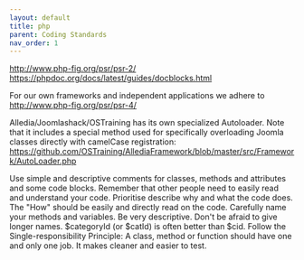 ```yaml
---
layout: default
title: php
parent: Coding Standards
nav_order: 1
---
```

http://www.php-fig.org/psr/psr-2/
https://phpdoc.org/docs/latest/guides/docblocks.html

For our own frameworks and independent applications we adhere to
http://www.php-fig.org/psr/psr-4/

Alledia/Joomlashack/OSTraining has its own specialized Autoloader. Note that it includes a special method used for specifically overloading Joomla classes directly with camelCase registration:
https://github.com/OSTraining/AllediaFramework/blob/master/src/Framework/AutoLoader.php


Use simple and descriptive comments for classes, methods and attributes and some code blocks. Remember that other people need to easily read and understand your code. Prioritise describe why and what the code does. The "How" should be easily and directly read on the code.
Carefully name your methods and variables. Be very descriptive. Don't be afraid to give longer names. $categoryId (or $catId) is often better than $cid. 
Follow the Single-responsibility Principle: A class, method or function should have one and only one job. It makes cleaner and easier to test.
